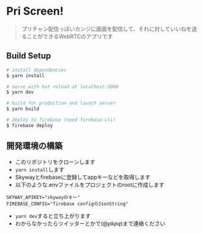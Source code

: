 # Pri Screen!

> プリチャン配信っぽいカンジに画面を配信して、それに対していいねを送ることができるWebRTCのアプリです

## Build Setup

``` bash
# install dependencies
$ yarn install

# serve with hot reload at localhost:3000
$ yarn dev

# build for production and launch server
$ yarn build

# deploy to firebase (need firebase-cli)
$ firebase deploy

```

## 開発環境の構築
- このリポジトリをクローンします
- `yarn install`します
- Skywayとfirebaseに登録してappキーなどを取得します
- 以下のような.envファイルをプロジェクトのrootに作成します
```
SKYWAY_APIKEY="skywayのキー"
FIREBASE_CONFIG="firebase configのJsonString"
```
- `yarn dev`すると立ち上がります
- わからなかったらツイッターとかで(@_pkpq_)まで連絡ください
